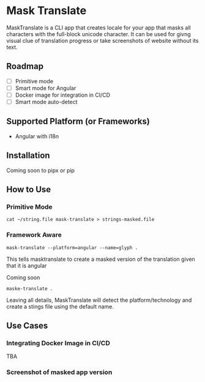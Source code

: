 # Mask Translate

MaskTranslate is a CLI app that creates locale for your app that masks all characters with the full-block unicode character. It can be used for givng visual clue of translation progress or take screenshots of website without its text.

## Roadmap

- [ ] Primitive mode
- [ ] Smart mode for Angular
- [ ] Docker image for integration in CI/CD
- [ ] Smart mode auto-detect

## Supported Platform (or Frameworks)

- Angular with i18n

## Installation

Coming soon to pipx or pip

## How to Use

### Primitive Mode

```shell
cat ~/string.file mask-translate > strings-masked.file
```

### Framework Aware


```shell
mask-translate --platform=angular --name=glyph .
```

This tells masktranslate to create a masked version of the translation given that it is angular

Coming soon
```shell
maske-translate .
```

Leaving all details, MaskTranslate will detect the platform/technology and create a stings file using the default name.

## Use Cases

### Integrating Docker Image in CI/CD

TBA

### Screenshot of masked app version
